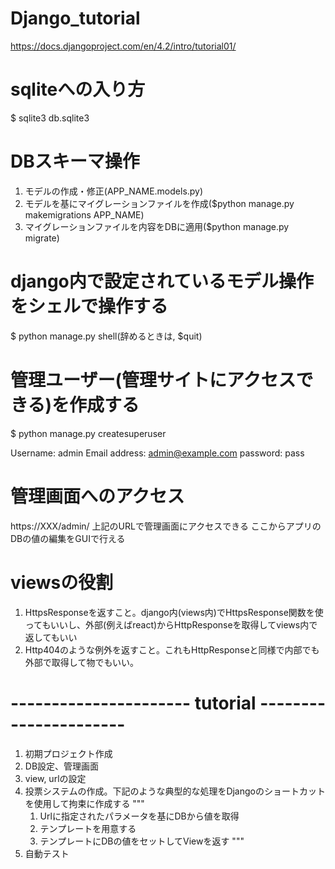 # Django_tutorial
https://docs.djangoproject.com/en/4.2/intro/tutorial01/

# sqliteへの入り方
$ sqlite3 db.sqlite3 

# DBスキーマ操作
1. モデルの作成・修正(APP_NAME.models.py)
2. モデルを基にマイグレーションファイルを作成($python manage.py makemigrations APP_NAME)
3. マイグレーションファイルを内容をDBに適用($python manage.py migrate)

# django内で設定されているモデル操作をシェルで操作する
$ python manage.py shell(辞めるときは, $quit)

# 管理ユーザー(管理サイトにアクセスできる)を作成する
$ python manage.py createsuperuser

Username: admin
Email address: admin@example.com
password: pass

# 管理画面へのアクセス
https://XXX/admin/
上記のURLで管理画面にアクセスできる
ここからアプリのDBの値の編集をGUIで行える

# viewsの役割
1. HttpsResponseを返すこと。django内(views内)でHttpsResponse関数を使ってもいいし、外部(例えばreact)からHttpResponseを取得してviews内で返してもいい
2. Http404のような例外を返すこと。これもHttpResponseと同様で内部でも外部で取得して物でもいい。




# ---------------------- tutorial ----------------------
1. 初期プロジェクト作成
2. DB設定、管理画面
3. view, urlの設定
4. 投票システムの作成。下記のような典型的な処理をDjangoのショートカットを使用して拘束に作成する
    """
    1. Urlに指定されたパラメータを基にDBから値を取得
    2. テンプレートを用意する
    3. テンプレートにDBの値をセットしてViewを返す
    """
5. 自動テスト



